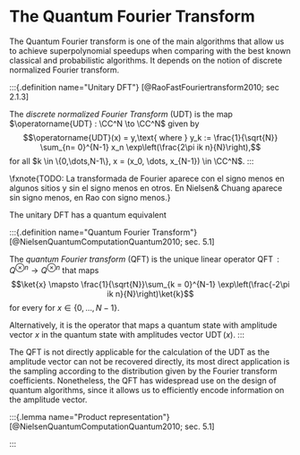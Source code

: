 # The Quantum Fourier Transform

The Quantum Fourier transform is one of the main algorithms that allow us to achieve superpolynomial speedups when comparing with the best known classical and probabilistic algorithms. It depends on the notion of discrete normalized Fourier transform.


:::{.definition name="Unitary DFT"} 
[@RaoFastFouriertransform2010; sec 2.1.3]

The *discrete normalized Fourier Transform* (UDT) is the map $\operatorname{UDT} : \CC^N \to \CC^N$ given by
$$\operatorname{UDT}(x) = y,\text{ where } y_k := \frac{1}{\sqrt{N}} \sum_{n= 0}^{N-1} x_n \exp\left(\frac{2\pi ik n}{N}\right),$$
for all $k \in \{0,\dots,N-1\}, x = (x_0, \dots, x_{N-1}) \in \CC^N$.
:::

\fxnote{TODO: La transformada de Fourier aparece con el signo menos en algunos sitios y sin el signo menos en otros. En Nielsen\& Chuang aparece sin signo menos, en Rao con signo menos.}

The unitary DFT has a quantum equivalent

:::{.definition name="Quantum Fourier Transform"}
[@NielsenQuantumComputationQuantum2010; sec. 5.1]

The *quantum Fourier transform* (QFT) is the unique linear operator $\operatorname{QFT}: Q^{\otimes n} \to Q^{\otimes n}$ that maps $$\ket{x} \mapsto \frac{1}{\sqrt{N}}\sum_{k = 0}^{N-1} \exp\left(\frac{-2\pi ik n}{N}\right)\ket{k}$$
for every for $x \in \{0,\dots, N-1\}$.

Alternatively, it is the operator that maps a quantum state with amplitude vector $x$ in the quantum state with amplitudes vector $\operatorname{UDT}(x)$.
:::

The QFT is not directly applicable for the calculation of the UDT as the amplitude vector can not be recovered directly, its most direct application is the sampling according to the distribution given by the Fourier transform coefficients. Nonetheless, the QFT has widespread use on the design of quantum algorithms, since it allows us to efficiently encode information on the amplitude vector.

:::{.lemma name="Product representation"}
[@NielsenQuantumComputationQuantum2010; sec. 5.1]

:::


